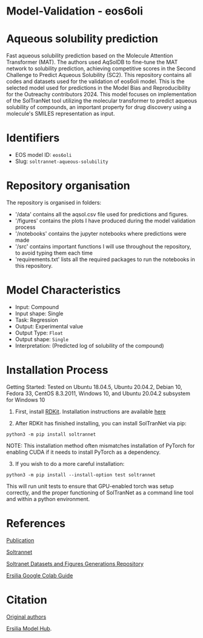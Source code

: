 # Model-Validation - eos6oli

# Aqueous solubility prediction
Fast aqueous solubility prediction based on the Molecule Attention Transformer (MAT). The authors used AqSolDB to fine-tune the MAT network to solubility prediction, achieving competitive scores in the Second Challenge to Predict Aqueous Solubility (SC2).
This repository contains all codes and datasets used for the validation of eos6oli model. This is the selected model used for predictions in the Model Bias and Reproducibility for the Outreachy contributors 2024. 
This model focuses on implementation of the SolTranNet tool utilizing the molecular transformer to predict aqueous solubility of compounds, an important property for drug discovery using a molecule's SMILES representation as input.

# Identifiers
* EOS model ID: `eos6oli`
* Slug: `soltrannet-aqueous-solubility`

# Repository organisation
The repository is organised in folders:
- '/data' contains all the aqsol.csv file used for predictions and figures.
- '/figures' contains the plots I have produced during the model validation process
- '/notebooks' contains the jupyter notebooks where predictions were made
- '/src' contains important functions I will use throughout the repository, to avoid typing them each time
- 'requirements.txt' lists all the required packages to run the notebooks in this repository.

# Model Characteristics
- Input: Compound
- Input shape: Single
- Task: Regression
- Output: Experimental value
- Output Type: `Float`
- Output shape: `Single`
- Interpretation: (Predicted log of solubility of the compound)

# Installation Process
Getting Started:
Tested on Ubuntu 18.04.5, Ubuntu 20.04.2, Debian 10, Fedora 33, CentOS 8.3.2011, Windows 10, and Ubuntu 20.04.2 subsystem for Windows 10

1. First, install [RDKit](https://github.com/rdkit/rdkit). Installation instructions are available [here](https://github.com/rdkit/rdkit/blob/master/Docs/Book/Install.md)

2. After RDKit has finished installing, you can install SolTranNet via pip:
```
python3 -m pip install soltrannet
```
NOTE: This installation method often mismatches installation of PyTorch for enabling CUDA if it needs to install PyTorch as a dependency.

3. If you wish to do a more careful installation:
```
python3 -m pip install --install-option test soltrannet
```
This will run unit tests to ensure that GPU-enabled torch was setup correctly, and the proper functioning of SolTranNet as a command line tool and within a python environment.

# References
[Publication](https://pubs.acs.org/doi/10.1021/acs.jcim.1c00331)

[Soltrannet](https://github.com/gnina/SolTranNet)

[Soltranet Datasets and Figures Generations Repository](https://github.com/francoep/SolTranNet_paper)

[Ersilia Google Colab Guide](https://github.com/ersilia-os/ersilia/blob/master/notebooks/ersilia-on-colab.ipynb)

# Citation
[Original authors](https://pubs.acs.org/doi/10.1021/acs.jcim.1c00331)

[Ersilia Model Hub](https://github.com/ersilia-os/ersilia/blob/master/CITATION.cff).

